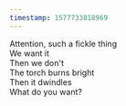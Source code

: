 ```yaml
---
timestamp: 1577733818969
---
```

Attention, such a fickle thing  
We want it  
Then we don't  
The torch burns bright  
Then it dwindles  
What do you want?